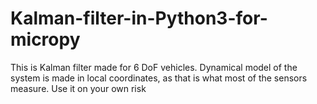 # Kalman-filter-in-Python3-for-micropy

This is Kalman filter made for 6 DoF vehicles. Dynamical model of the system is made in local coordinates, as that is what most of the sensors measure.
Use it on your own risk
